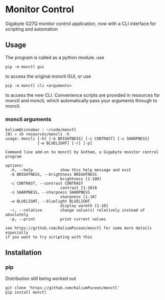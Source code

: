 # Monitor Control

Gigabyte G27Q monitor control application, now with a CLI interface for scripting and automation

## Usage
The program is called as a python module. use
```
pip -m monctl gui
```
to access the original monctl GUI, or use
```
pip -m monctl cli <arguments>
```
to access the new CLI. Convenience scripts are provided in resources for monctl and moncli, which automatically pass your arguments through to moncli.

### moncli arguments

```
kalium@cinnabar : ~/code/monctl
[0] » sh resources/moncli -h  
usage: moncli [-h] [-b BRIGHTNESS] [-c CONTRAST] [-s SHARPNESS]
              [-w BLUELIGHT] [-r] [-p]

Command line add-on to monctl by Gothem, a Gigabyte monitor control program

options:
  -h, --help            show this help message and exit
  -b BRIGHTNESS, --brightness BRIGHTNESS
                        brightness [1-100]
  -c CONTRAST, --contrast CONTRAST
                        contrast [1-10]0
  -s SHARPNESS, --sharpness SHARPNESS
                        sharpness [1-10]
  -w BLUELIGHT, --bluelight BLUELIGHT
                        display warmth [1-10]
  -r, --relative        change value(s) relatively instead of absolutely
  -p, --print           print current values

see https://github.com/KaliumPuceon/monctl for some more details especially
if you want to try scripting with this
```

## Installation

### pip
Distribution still being worked out

```
git clone 'https://github.com/KaliumPuceon/monctl'
pip install monctl
```



